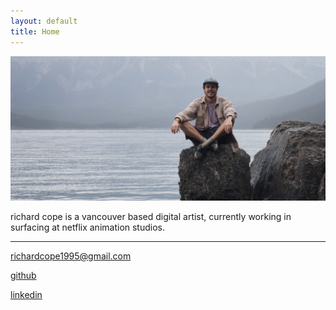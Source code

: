 ```yaml
---
layout: default
title: Home
---
```

![home featured](/assets/images/home_featured.jpg)

richard cope is a vancouver based digital artist, currently working in surfacing at netflix animation studios.

-----

richardcope1995@gmail.com

[github](https://github.com/richardcope)

[linkedin](https://www.linkedin.com/in/richard-cope-15b055a5/)